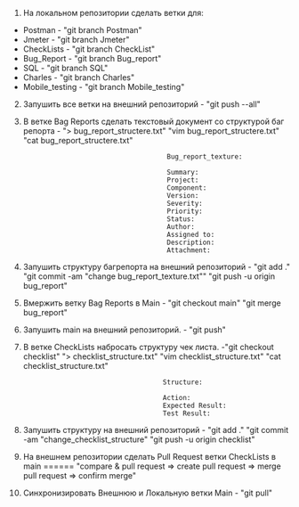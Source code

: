 1. На локальном репозитории сделать ветки для:
- Postman - "git branch Postman"
- Jmeter - "git branch Jmeter"
- CheckLists - "git branch CheckList"
- Bug_Report - "git branch Bug_report"
- SQL - "git branch SQL"
- Charles - "git branch Charles"
- Mobile_testing - "git branch Mobile_testing"

2. Запушить все ветки на внешний репозиторий - "git push --all"

3. В ветке Bag Reports сделать текстовый документ со структурой баг репорта - "> bug_report_structere.txt"
									      "vim bug_report_structere.txt"
									      "cat bug_report_structere.txt"

									       Bug_report_texture:

									       Summary:
									       Project:
									       Component:
									       Version:
									       Severity:
									       Priority:
									       Status:
									       Author:
									       Assigned to:
									       Description:
									       Attachment:

4. Запушить структуру багрепорта на внешний репозиторий - "git add ."
									      "git commit -am "change bug_report_texture.txt""
									      "git push -u origin bug_report"

5. Вмержить ветку Bag Reports в Main - "git checkout main"
									      "git merge bug_report"

6. Запушить main на внешний репозиторий. - "git push"

7. В ветке CheckLists набросать структуру чек листа. -"git checkout checklist"
									      "> checklist_structure.txt"
									      "vim checklist_structure.txt"
									      "cat checklist_structure.txt"

									      Structure:

									      Action:
									      Expected Result:
									      Test Result:



8. Запушить структуру на внешний репозиторий - "git add ."
									      "git commit -am "change_checklist_structure"
									      "git push -u origin checklist"

9. На внешнем репозитории сделать Pull Request ветки CheckLists в main ====== "compare & pull request => create pull request => merge pull request => confirm merge"

10. Синхронизировать Внешнюю и Локальную ветки Main - "git pull"
